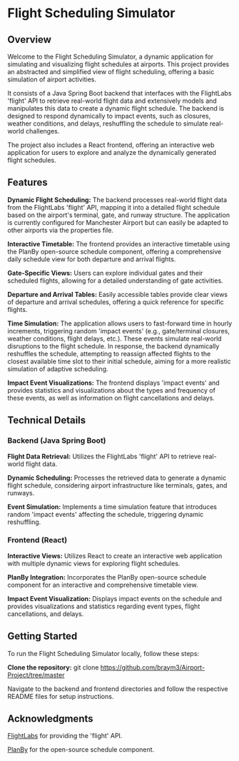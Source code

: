 # Flight Scheduling Simulator
## Overview
Welcome to the Flight Scheduling Simulator, a dynamic application for simulating and visualizing flight schedules at airports. This project provides an abstracted and simplified view of flight scheduling, offering a basic simulation of airport activities. 

It consists of a Java Spring Boot backend that interfaces with the FlightLabs 'flight' API to retrieve real-world flight data and extensively models and manipulates this data to create a dynamic flight schedule. The backend is designed to respond dynamically to impact events, such as closures, weather conditions, and delays, reshuffling the schedule to simulate real-world challenges. 

The project also includes a React frontend, offering an interactive web application for users to explore and analyze the dynamically generated flight schedules.

## Features
**Dynamic Flight Scheduling:** The backend processes real-world flight data from the FlightLabs 'flight' API, mapping it into a detailed flight schedule based on the airport's terminal, gate, and runway structure. The application is currently configured for Manchester Airport but can easily be adapted to other airports via the properties file.

**Interactive Timetable:** The frontend provides an interactive timetable using the PlanBy open-source schedule component, offering a comprehensive daily schedule view for both departure and arrival flights.

**Gate-Specific Views:** Users can explore individual gates and their scheduled flights, allowing for a detailed understanding of gate activities.

**Departure and Arrival Tables:** Easily accessible tables provide clear views of departure and arrival schedules, offering a quick reference for specific flights.

**Time Simulation:** The application allows users to fast-forward time in hourly increments, triggering random 'impact events' (e.g., gate/terminal closures, weather conditions, flight delays, etc.). These events simulate real-world disruptions to the flight schedule. In response, the backend dynamically reshuffles the schedule, attempting to reassign affected flights to the closest available time slot to their initial schedule, aiming for a more realistic simulation of adaptive scheduling.

**Impact Event Visualizations:** The frontend displays 'impact events' and provides statistics and visualizations about the types and frequency of these events, as well as information on flight cancellations and delays.

## Technical Details
### Backend (Java Spring Boot)
**Flight Data Retrieval:** Utilizes the FlightLabs 'flight' API to retrieve real-world flight data.

**Dynamic Scheduling:** Processes the retrieved data to generate a dynamic flight schedule, considering airport infrastructure like terminals, gates, and runways.

**Event Simulation:** Implements a time simulation feature that introduces random 'impact events' affecting the schedule, triggering dynamic reshuffling.

### Frontend (React)
**Interactive Views:** Utilizes React to create an interactive web application with multiple dynamic views for exploring flight schedules.

**PlanBy Integration:** Incorporates the PlanBy open-source schedule component for an interactive and comprehensive timetable view.

**Impact Event Visualization:** Displays impact events on the schedule and provides visualizations and statistics regarding event types, flight cancellations, and delays.

## Getting Started
To run the Flight Scheduling Simulator locally, follow these steps:

**Clone the repository:** git clone https://github.com/braym3/Airport-Project/tree/master

Navigate to the backend and frontend directories and follow the respective README files for setup instructions.

## Acknowledgments
[FlightLabs](https://www.goflightlabs.com/) for providing the 'flight' API.

[PlanBy](https://github.com/karolkozer/planby) for the open-source schedule component.
